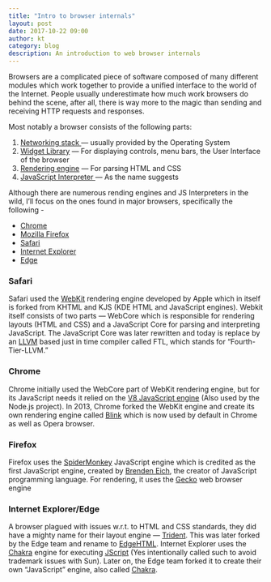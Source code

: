 ```yaml
---
title: "Intro to browser internals"
layout: post
date: 2017-10-22 09:00
author: kt
category: blog
description: An introduction to web browser internals
---
```


Browsers are a complicated piece of software composed of many different modules
which work together to provide a unified interface to the world of the Internet.
People usually underestimate how much work browsers do behind the scene, after
all, there is way more to the magic than sending and receiving HTTP requests and
responses.

Most notably a browser consists of the following parts:

1.  [Networking stack ](https://en.wikipedia.org/wiki/Protocol_stack)— usually
provided by the Operating System
1.  [Widget Library](https://en.wikipedia.org/wiki/Widget_toolkit) — For displaying
controls, menu bars, the User Interface of the browser
1.  [Rendering engine](https://en.wikipedia.org/wiki/Web_browser_engine) — For
parsing HTML and CSS
1.  [JavaScript Interpreter ](https://en.wikipedia.org/wiki/JavaScript_engine)— As
the name suggests

Although there are numerous rending engines and JS Interpreters in the wild,
I’ll focus on the ones found in major browsers, specifically the following -

* [Chrome](https://en.wikipedia.org/wiki/Google_Chrome)
* [Mozilla Firefox](https://en.wikipedia.org/wiki/Firefox)
* [Safari](https://en.wikipedia.org/wiki/Safari_(web_browser))
* [Internet Explorer](https://en.wikipedia.org/wiki/Internet_Explorer)
* [Edge](https://en.wikipedia.org/wiki/Microsoft_Edge)

### Safari

Safari used the [WebKit](https://en.wikipedia.org/wiki/WebKit) rendering engine
developed by Apple which in itself is forked from KHTML and KJS (KDE HTML and
JavaScript engines). Webkit itself consists of two parts — WebCore which is
responsible for rendering layouts (HTML and CSS) and a JavaScript Core for
parsing and interpreting JavaScript. The JavaScript Core was later rewritten and
today is replace by an [LLVM](https://en.wikipedia.org/wiki/LLVM) based just in
time compiler called FTL, which stands for “Fourth-Tier-LLVM.”

### Chrome

Chrome initially used the WebCore part of WebKit rendering engine, but for its
JavaScript needs it relied on the [V8 JavaScript
engine](https://en.wikipedia.org/wiki/Chrome_V8) (Also used by the Node.js
project). In 2013, Chrome forked the WebKit engine and create its own rendering
engine called [Blink](https://en.wikipedia.org/wiki/Blink_(web_engine)) which is
now used by default in Chrome as well as Opera browser.

### Firefox

Firefox uses the [SpiderMonkey](https://en.wikipedia.org/wiki/SpiderMonkey)
JavaScript engine which is credited as the first JavaScript engine, created by
[Brenden Eich](https://en.wikipedia.org/wiki/Brendan_Eich), the creator of
JavaScript programming language. For rendering, it uses the
[Gecko](https://en.wikipedia.org/wiki/Gecko_(software)) web browser engine

### Internet Explorer/Edge

A browser plagued with issues w.r.t. to HTML and CSS standards, they did have a
mighty name for their layout engine —
[Trident](https://en.wikipedia.org/wiki/Trident_(layout_engine)). This was later
forked by the Edge team and rename to
[EdgeHTML](https://en.wikipedia.org/wiki/EdgeHTML). Internet Explorer uses the
[Chakra](https://en.wikipedia.org/wiki/Chakra_(JScript_engine)) engine for
executing [JScript](https://en.wikipedia.org/wiki/JScript) (Yes intentionally
called such to avoid trademark issues with Sun). Later on, the Edge team forked
it to create their own “JavaScript” engine, also called
[Chakra](https://en.wikipedia.org/wiki/Chakra_(JavaScript_engine)).
